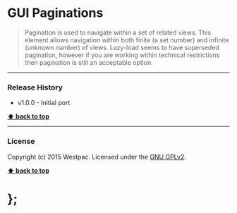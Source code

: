 GUI Paginations
===============

> Pagination is used to navigate within a set of related views. This element allows navigation within both finite (a set number) and infinite (unknown number)
> of views. Lazy-load seems to have superseded pagination, however if you are working within technical restrictions then pagination is still an acceptable
> option.

----------------------------------------------------------------------------------------------------------------------------------------------------------------


### Release History

* v1.0.0 - Initial port

**[⬆ back to top](#content)**


----------------------------------------------------------------------------------------------------------------------------------------------------------------


### License

Copyright (c) 2015 Westpac. Licensed under the [GNU GPLv2](https://raw.githubusercontent.com/WestpacCXTeam/GUI-source/master/LICENSE).

**[⬆ back to top](#content)**

# };